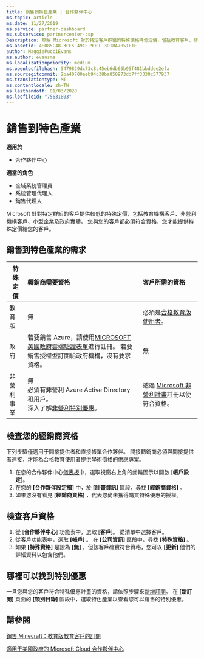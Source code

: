 ```yaml
---
title: 銷售到特色產業 | 合作夥伴中心
ms.topic: article
ms.date: 11/27/2019
ms.service: partner-dashboard
ms.subservice: partnercenter-csp
Description: 瞭解 Microsoft 對於特定客戶群組的特殊價格降低定價，包括教育客戶、非獲利客戶和政府使用者。
ms.assetid: 4E085C48-3CF5-49CF-9DCC-3D18A7051F1F
author: MaggiePucciEvans
ms.author: evansma
ms.localizationpriority: medium
ms.openlocfilehash: 5479829dc73c8c45eb6db66b95f481bbddee2efa
ms.sourcegitcommit: 2ba40700aeb94c38ba850973dd7ff3330c577937
ms.translationtype: MT
ms.contentlocale: zh-TW
ms.lasthandoff: 01/03/2020
ms.locfileid: "75631803"
---
```

# <a name="sell-to-specialized-industries"></a>銷售到特色產業

**適用於**

- 合作夥伴中心

**適當的角色**

- 全域系統管理員
- 系統管理代理人
- 銷售代理人

Microsoft 針對特定群組的客戶提供較低的特殊定價，包括教育機構客戶、非營利機構客戶、小型企業及政府實體。 您與您的客戶都必須符合資格，您才能提供特殊定價給您的客戶。 

## <a name="requirements-to-sell-to-specialized-industries"></a>銷售到特色產業的需求

|**特殊定價**   |**轉銷商需要資格**   |**客戶所需的資格**   |
|----------------------------|:---------------------------------|:------------------------------------------|
|教育版   |無   | 必須是[合格教育版使用者](https://www.microsoftvolumelicensing.com/DocumentSearch.aspx?Mode=3&DocumentTypeId=7)。   |
|政府   |若要銷售 Azure，請使用[MICROSOFT 美國政府雲端驗證表單](https://azuregov.microsoft.com/csp)進行註冊。 若要銷售授權型訂閱給政府機構，沒有要求資格。|   無|
|非營利事業  |無<br>必須有非營利 Azure Active Directory 租用戶。<br>深入了解[非營利特別優惠](https://assetsprod.microsoft.com/mpn/nonprofit-skus-in-csp-faq.pdf)。   |透過 [Microsoft 非營利計畫](https://nonprofit.microsoft.com/#/register)註冊以便符合資格。   |


## <a name="check-your-reseller-qualifications"></a>檢查您的經銷商資格

下列步驟僅適用于間接提供者和直接帳單合作夥伴。 間接轉銷商必須與間接提供者連接，才能為合格教育使用者提供學術價格的供應專案。 

1.  在您的合作夥伴中心[儀表板](https://partner.microsoft.com/dashboard)中，選取視窗右上角的齒輪圖示以開啟 [**帳戶設定**]。
2.  在您的 **\[合作夥伴設定檔\]** 中，於 **\[計畫資訊\]** 區段，尋找 **\[經銷商資格\]** 。
3.  如果您沒有看見 **\[經銷商資格\]** ，代表您尚未獲得購買特殊優惠的授權。

## <a name="check-the-customer-qualifications"></a>檢查客戶資格

1.  從 [**合作夥伴中心**] 功能表中，選取 [**客戶**]。 從清單中選擇客戶。
2.  從客戶功能表中，選取 **\[帳戶\]** 。 在 **\[公司資訊\]** 區段中，尋找 **\[特殊資格\]** 。
3.  如果 **\[特殊資格\]** 是設為 **\[無\]** ，但該客戶確實符合資格，您可以 **\[更新\]** 他們的詳細資料以包含他們。

## <a name="where-to-find-special-offers"></a>哪裡可以找到特別優惠

一旦您與您的客戶符合特殊優惠計畫的資格，請依照步驟來[新增訂閱](create-a-new-subscription.md)。 在 **\[新訂閱]** 頁面的 **\[類別目錄\]** 區段中，選取特色產業以查看您可以銷售的特別優惠。

## <a name="see-also"></a>請參閱

[銷售 Minecraft：教育版教育客戶的訂閱](minecraft-subscriptions.md)

[適用于美國政府的 Microsoft Cloud 合作夥伴中心](partner-center-for-microsoft-us-govt-cloud.md)


 

 

 



